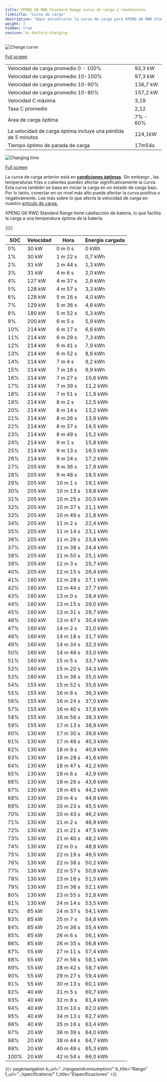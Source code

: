 ```yaml
---
title: XPENG G6 RWD Standard Range curva de carga y rendimiento
linktitle: "Curva de carga"
description: "Aquí encontrarás la curva de carga para XPENG G6 RWD Standard Range."
weight: 3
hidden: true
navicon: bi-battery-charging
---
```

<!-- markdownlint-disable MD033 -->
<img src="/images/models/xpeng/g6/g6_rwd_standard_range/chargingcurve.svg" alt="Charge curve" class="img-fluid">

[Full screen](/images/models/xpeng/g6/g6_rwd_standard_range/chargingcurve.svg)


<table class="table table-striped border">
<tbody>
<tr>
<td>Velocidad de carga promedio 0 - 100%</td><td>92,3 kW</td>
</tr>
<tr>
<td>Velocidad de carga promedio 10-100%</td><td>97,3 kW</td>
</tr>
<tr>
<td>Velocidad de carga promedio 10-90%</td><td>136,7 kW</td>
</tr>
<tr>
<td>Velocidad de carga promedio 10-80%</td><td>157,2 kW</td>
</tr>
<tr>
<td>Velocidad C máxima</td><td>3,19</td>
</tr>
<tr>
<td>Tasa C promedio</td><td>2,12</td>
</tr>
<tr>
<td>Área de carga óptima</td><td>7% - 60%</td>
</tr>
<tr>
<td>La velocidad de carga óptima incluye una pérdida de 5 minutos</td><td>124,1kW</td>
</tr>
<tr>
<td>Tiempo óptimo de parada de carga</td><td>17m54s</td>
</tr>
</tbody>
</table>
<img src="/images/models/xpeng/g6/g6_rwd_standard_range/chargingtime.svg" alt="Charging time" class="img-fluid">

[Full screen](/images/models/xpeng/g6/g6_rwd_standard_range/chargingtime.svg)


La curva de carga anterior está en **[condiciones óptimas](../../../../../technology/battery/charging/#temperatura)**. Sin embargo , las temperaturas frías o calientes pueden afectar significativamente la curva. Esta curva también se basa en iniciar la carga en un estado de carga bajo. Por lo tanto, conectar en un nivel más alto puede afectar la curva positiva o negativamente. Lea más sobre lo que afecta la velocidad de carga en nuestro [artículo de carga.](../../../../../technology/battery/charging/)


XPENG G6 RWD Standard Range tiene calefacción de batería, lo que facilita la carga a una temperatura óptima de la batería.


{{<evkxdisplayaddarticle />}}
<table class="table table-striped border">
<thead>
<tr><th>SOC</th><th>Velocidad</th><th>Hora</th><th>Energía cargada</th></tr>
</thead>
<tbody>
<tr>
<td>0%</td><td>30 kW</td><td> 0 m 0 s </td><td>0 kWh </td>
</tr>
<tr>
<td>1%</td><td>30 kW</td><td> 1 m 22 s </td><td>0,7 kWh </td>
</tr>
<tr>
<td>2%</td><td>31 kW</td><td> 2 m 44 s </td><td>1,3 kWh </td>
</tr>
<tr>
<td>3%</td><td>31 kW</td><td> 4 m 6 s </td><td>2,0 kWh </td>
</tr>
<tr>
<td>4%</td><td>127 kW</td><td> 4 m 37 s </td><td>2,6 kWh </td>
</tr>
<tr>
<td>5%</td><td>128 kW</td><td> 4 m 57 s </td><td>3,3 kWh </td>
</tr>
<tr>
<td>6%</td><td>128 kW</td><td> 5 m 16 s </td><td>4,0 kWh </td>
</tr>
<tr>
<td>7%</td><td>129 kW</td><td> 5 m 36 s </td><td>4,6 kWh </td>
</tr>
<tr>
<td>8%</td><td>180 kW</td><td> 5 m 52 s </td><td>5,3 kWh </td>
</tr>
<tr>
<td>9%</td><td>200 kW</td><td> 6 m 5 s </td><td>5,9 kWh </td>
</tr>
<tr>
<td>10%</td><td>214 kW</td><td> 6 m 17 s </td><td>6,6 kWh </td>
</tr>
<tr>
<td>11%</td><td>214 kW</td><td> 6 m 29 s </td><td>7,3 kWh </td>
</tr>
<tr>
<td>12%</td><td>214 kW</td><td> 6 m 41 s </td><td>7,9 kWh </td>
</tr>
<tr>
<td>13%</td><td>214 kW</td><td> 6 m 52 s </td><td>8,6 kWh </td>
</tr>
<tr>
<td>14%</td><td>214 kW</td><td> 7 m 4 s </td><td>9,2 kWh </td>
</tr>
<tr>
<td>15%</td><td>214 kW</td><td> 7 m 16 s </td><td>9,9 kWh </td>
</tr>
<tr>
<td>16%</td><td>214 kW</td><td> 7 m 27 s </td><td>10,6 kWh </td>
</tr>
<tr>
<td>17%</td><td>214 kW</td><td> 7 m 39 s </td><td>11,2 kWh </td>
</tr>
<tr>
<td>18%</td><td>214 kW</td><td> 7 m 51 s </td><td>11,9 kWh </td>
</tr>
<tr>
<td>19%</td><td>214 kW</td><td> 8 m 2 s </td><td>12,5 kWh </td>
</tr>
<tr>
<td>20%</td><td>214 kW</td><td> 8 m 14 s </td><td>13,2 kWh </td>
</tr>
<tr>
<td>21%</td><td>214 kW</td><td> 8 m 26 s </td><td>13,9 kWh </td>
</tr>
<tr>
<td>22%</td><td>214 kW</td><td> 8 m 37 s </td><td>14,5 kWh </td>
</tr>
<tr>
<td>23%</td><td>214 kW</td><td> 8 m 49 s </td><td>15,2 kWh </td>
</tr>
<tr>
<td>24%</td><td>214 kW</td><td> 9 m 1 s </td><td>15,8 kWh </td>
</tr>
<tr>
<td>25%</td><td>214 kW</td><td> 9 m 13 s </td><td>16,5 kWh </td>
</tr>
<tr>
<td>26%</td><td>214 kW</td><td> 9 m 24 s </td><td>17,2 kWh </td>
</tr>
<tr>
<td>27%</td><td>205 kW</td><td> 9 m 36 s </td><td>17,8 kWh </td>
</tr>
<tr>
<td>28%</td><td>205 kW</td><td> 9 m 48 s </td><td>18,5 kWh </td>
</tr>
<tr>
<td>29%</td><td>205 kW</td><td> 10 m 1 s </td><td>19,1 kWh </td>
</tr>
<tr>
<td>30%</td><td>205 kW</td><td> 10 m 13 s </td><td>19,8 kWh </td>
</tr>
<tr>
<td>31%</td><td>205 kW</td><td> 10 m 25 s </td><td>20,5 kWh </td>
</tr>
<tr>
<td>32%</td><td>205 kW</td><td> 10 m 37 s </td><td>21,1 kWh </td>
</tr>
<tr>
<td>33%</td><td>205 kW</td><td> 10 m 49 s </td><td>21,8 kWh </td>
</tr>
<tr>
<td>34%</td><td>205 kW</td><td> 11 m 2 s </td><td>22,4 kWh </td>
</tr>
<tr>
<td>35%</td><td>205 kW</td><td> 11 m 14 s </td><td>23,1 kWh </td>
</tr>
<tr>
<td>36%</td><td>205 kW</td><td> 11 m 26 s </td><td>23,8 kWh </td>
</tr>
<tr>
<td>37%</td><td>205 kW</td><td> 11 m 38 s </td><td>24,4 kWh </td>
</tr>
<tr>
<td>38%</td><td>205 kW</td><td> 11 m 50 s </td><td>25,1 kWh </td>
</tr>
<tr>
<td>39%</td><td>205 kW</td><td> 12 m 3 s </td><td>25,7 kWh </td>
</tr>
<tr>
<td>40%</td><td>205 kW</td><td> 12 m 15 s </td><td>26,4 kWh </td>
</tr>
<tr>
<td>41%</td><td>160 kW</td><td> 12 m 28 s </td><td>27,1 kWh </td>
</tr>
<tr>
<td>42%</td><td>160 kW</td><td> 12 m 44 s </td><td>27,7 kWh </td>
</tr>
<tr>
<td>43%</td><td>160 kW</td><td> 13 m 0 s </td><td>28,4 kWh </td>
</tr>
<tr>
<td>44%</td><td>160 kW</td><td> 13 m 15 s </td><td>29,0 kWh </td>
</tr>
<tr>
<td>45%</td><td>160 kW</td><td> 13 m 31 s </td><td>29,7 kWh </td>
</tr>
<tr>
<td>46%</td><td>160 kW</td><td> 13 m 47 s </td><td>30,4 kWh </td>
</tr>
<tr>
<td>47%</td><td>160 kW</td><td> 14 m 2 s </td><td>31,0 kWh </td>
</tr>
<tr>
<td>48%</td><td>160 kW</td><td> 14 m 18 s </td><td>31,7 kWh </td>
</tr>
<tr>
<td>49%</td><td>160 kW</td><td> 14 m 34 s </td><td>32,3 kWh </td>
</tr>
<tr>
<td>50%</td><td>160 kW</td><td> 14 m 49 s </td><td>33,0 kWh </td>
</tr>
<tr>
<td>51%</td><td>160 kW</td><td> 15 m 5 s </td><td>33,7 kWh </td>
</tr>
<tr>
<td>52%</td><td>160 kW</td><td> 15 m 20 s </td><td>34,3 kWh </td>
</tr>
<tr>
<td>53%</td><td>160 kW</td><td> 15 m 36 s </td><td>35,0 kWh </td>
</tr>
<tr>
<td>54%</td><td>155 kW</td><td> 15 m 52 s </td><td>35,6 kWh </td>
</tr>
<tr>
<td>55%</td><td>155 kW</td><td> 16 m 8 s </td><td>36,3 kWh </td>
</tr>
<tr>
<td>56%</td><td>155 kW</td><td> 16 m 24 s </td><td>37,0 kWh </td>
</tr>
<tr>
<td>57%</td><td>155 kW</td><td> 16 m 40 s </td><td>37,6 kWh </td>
</tr>
<tr>
<td>58%</td><td>155 kW</td><td> 16 m 56 s </td><td>38,3 kWh </td>
</tr>
<tr>
<td>59%</td><td>155 kW</td><td> 17 m 13 s </td><td>38,9 kWh </td>
</tr>
<tr>
<td>60%</td><td>130 kW</td><td> 17 m 30 s </td><td>39,6 kWh </td>
</tr>
<tr>
<td>61%</td><td>130 kW</td><td> 17 m 49 s </td><td>40,3 kWh </td>
</tr>
<tr>
<td>62%</td><td>130 kW</td><td> 18 m 9 s </td><td>40,9 kWh </td>
</tr>
<tr>
<td>63%</td><td>130 kW</td><td> 18 m 28 s </td><td>41,6 kWh </td>
</tr>
<tr>
<td>64%</td><td>130 kW</td><td> 18 m 47 s </td><td>42,2 kWh </td>
</tr>
<tr>
<td>65%</td><td>130 kW</td><td> 19 m 6 s </td><td>42,9 kWh </td>
</tr>
<tr>
<td>66%</td><td>130 kW</td><td> 19 m 26 s </td><td>43,6 kWh </td>
</tr>
<tr>
<td>67%</td><td>130 kW</td><td> 19 m 45 s </td><td>44,2 kWh </td>
</tr>
<tr>
<td>68%</td><td>130 kW</td><td> 20 m 4 s </td><td>44,9 kWh </td>
</tr>
<tr>
<td>69%</td><td>130 kW</td><td> 20 m 23 s </td><td>45,5 kWh </td>
</tr>
<tr>
<td>70%</td><td>130 kW</td><td> 20 m 43 s </td><td>46,2 kWh </td>
</tr>
<tr>
<td>71%</td><td>130 kW</td><td> 21 m 2 s </td><td>46,9 kWh </td>
</tr>
<tr>
<td>72%</td><td>130 kW</td><td> 21 m 21 s </td><td>47,5 kWh </td>
</tr>
<tr>
<td>73%</td><td>130 kW</td><td> 21 m 40 s </td><td>48,2 kWh </td>
</tr>
<tr>
<td>74%</td><td>130 kW</td><td> 22 m 0 s </td><td>48,8 kWh </td>
</tr>
<tr>
<td>75%</td><td>130 kW</td><td> 22 m 19 s </td><td>49,5 kWh </td>
</tr>
<tr>
<td>76%</td><td>130 kW</td><td> 22 m 38 s </td><td>50,2 kWh </td>
</tr>
<tr>
<td>77%</td><td>130 kW</td><td> 22 m 57 s </td><td>50,8 kWh </td>
</tr>
<tr>
<td>78%</td><td>130 kW</td><td> 23 m 16 s </td><td>51,5 kWh </td>
</tr>
<tr>
<td>79%</td><td>130 kW</td><td> 23 m 36 s </td><td>52,1 kWh </td>
</tr>
<tr>
<td>80%</td><td>130 kW</td><td> 23 m 55 s </td><td>52,8 kWh </td>
</tr>
<tr>
<td>81%</td><td>130 kW</td><td> 24 m 14 s </td><td>53,5 kWh </td>
</tr>
<tr>
<td>82%</td><td>85 kW</td><td> 24 m 37 s </td><td>54,1 kWh </td>
</tr>
<tr>
<td>83%</td><td>85 kW</td><td> 25 m 7 s </td><td>54,8 kWh </td>
</tr>
<tr>
<td>84%</td><td>85 kW</td><td> 25 m 36 s </td><td>55,4 kWh </td>
</tr>
<tr>
<td>85%</td><td>85 kW</td><td> 26 m 6 s </td><td>56,1 kWh </td>
</tr>
<tr>
<td>86%</td><td>85 kW</td><td> 26 m 35 s </td><td>56,8 kWh </td>
</tr>
<tr>
<td>87%</td><td>55 kW</td><td> 27 m 11 s </td><td>57,4 kWh </td>
</tr>
<tr>
<td>88%</td><td>55 kW</td><td> 27 m 56 s </td><td>58,1 kWh </td>
</tr>
<tr>
<td>89%</td><td>55 kW</td><td> 28 m 42 s </td><td>58,7 kWh </td>
</tr>
<tr>
<td>90%</td><td>55 kW</td><td> 29 m 27 s </td><td>59,4 kWh </td>
</tr>
<tr>
<td>91%</td><td>55 kW</td><td> 30 m 13 s </td><td>60,1 kWh </td>
</tr>
<tr>
<td>92%</td><td>40 kW</td><td> 31 m 5 s </td><td>60,7 kWh </td>
</tr>
<tr>
<td>93%</td><td>40 kW</td><td> 32 m 8 s </td><td>61,4 kWh </td>
</tr>
<tr>
<td>94%</td><td>40 kW</td><td> 33 m 10 s </td><td>62,0 kWh </td>
</tr>
<tr>
<td>95%</td><td>40 kW</td><td> 34 m 13 s </td><td>62,7 kWh </td>
</tr>
<tr>
<td>96%</td><td>40 kW</td><td> 35 m 16 s </td><td>63,4 kWh </td>
</tr>
<tr>
<td>97%</td><td>20 kW</td><td> 36 m 39 s </td><td>64,0 kWh </td>
</tr>
<tr>
<td>98%</td><td>20 kW</td><td> 38 m 44 s </td><td>64,7 kWh </td>
</tr>
<tr>
<td>99%</td><td>20 kW</td><td> 40 m 49 s </td><td>65,3 kWh </td>
</tr>
<tr>
<td>100%</td><td>20 kW</td><td> 42 m 54 s </td><td>66,0 kWh </td>
</tr>
</tbody>
</table>


{{< pagenavigation b_url="../rangeandconsumption/" b_title="Rango" f_url="../specifications/" f_title="Especificaciones" >}}
